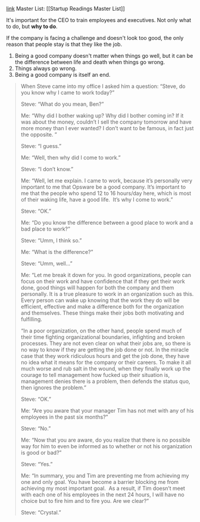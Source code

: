 [link](https://a16z.com/a-good-place-to-work/)
Master List: [[Startup Readings Master List]]

It's important for the CEO to train employees and executives. Not only what to do, but **why to do**.

If the company is facing a challenge and doesn't look too good, the only reason that people stay is that they like the job. 
1. Being a good company doesn't matter when things go well, but it can be the difference between life and death when things go wrong.
2. Things always go wrong.
3. Being a good company is itself an end.

> When Steve came into my office I asked him a question: “Steve, do you know why I came to work today?”
> 
> Steve: “What do you mean, Ben?”
> 
> Me: “Why did I bother waking up? Why did I bother coming in? If it was about the money, couldn’t I sell the company tomorrow and have more money than I ever wanted? I don’t want to be famous, in fact just the opposite. ”
> 
> Steve: “I guess.”
> 
> Me: “Well, then why did I come to work.”
> 
> Steve: “I don’t know.”
> 
> Me: “Well, let me explain. I came to work, because it’s personally very important to me that Opsware be a good company. It’s important to me that the people who spend 12 to 16 hours/day here, which is most of their waking life, have a good life.  It’s why I come to work.”
> 
> Steve: “OK.”
> 
> Me: “Do you know the difference between a good place to work and a bad place to work?”
> 
> Steve: “Umm, I think so.”
> 
> Me: “What is the difference?”
> 
> Steve: “Umm, well…”
> 
> Me: “Let me break it down for you. In good organizations, people can focus on their work and have confidence that if they get their work done, good things will happen for both the company and them personally. It is a true pleasure to work in an organization such as this. Every person can wake up knowing that the work they do will be efficient, effective and make a difference both for the organization and themselves. These things make their jobs both motivating and fulfilling.
> 
> “In a poor organization, on the other hand, people spend much of their time fighting organizational boundaries, infighting and broken processes. They are not even clear on what their jobs are, so there is no way to know if they are getting the job done or not. In the miracle case that they work ridiculous hours and get the job done, they have no idea what it means for the company or their careers. To make it all much worse and rub salt in the wound, when they finally work up the courage to tell management how fucked up their situation is, management denies there is a problem, then defends the status quo, then ignores the problem.”
> 
> Steve: “OK.”
> 
> Me: “Are you aware that your manager Tim has not met with any of his employees in the past six months?”
> 
> Steve: “No.”
> 
> Me: “Now that you are aware, do you realize that there is no possible way for him to even be informed as to whether or not his organization is good or bad?”
> 
> Steve: “Yes.”
> 
> Me: “In summary, you and Tim are preventing me from achieving my one and only goal. You have become a barrier blocking me from achieving my most important goal.  As a result, if Tim doesn’t meet with each one of his employees in the next 24 hours, I will have no choice but to fire him and to fire you. Are we clear?”
> 
> Steve: “Crystal.”